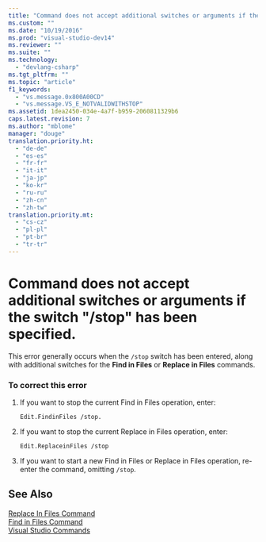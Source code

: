 ```yaml
---
title: "Command does not accept additional switches or arguments if the switch &quot;-stop&quot; has been specified."
ms.custom: ""
ms.date: "10/19/2016"
ms.prod: "visual-studio-dev14"
ms.reviewer: ""
ms.suite: ""
ms.technology: 
  - "devlang-csharp"
ms.tgt_pltfrm: ""
ms.topic: "article"
f1_keywords: 
  - "vs.message.0x800A00CD"
  - "vs.message.VS_E_NOTVALIDWITHSTOP"
ms.assetid: 1dea2450-034e-4a7f-b959-2060811329b6
caps.latest.revision: 7
ms.author: "mblome"
manager: "douge"
translation.priority.ht: 
  - "de-de"
  - "es-es"
  - "fr-fr"
  - "it-it"
  - "ja-jp"
  - "ko-kr"
  - "ru-ru"
  - "zh-cn"
  - "zh-tw"
translation.priority.mt: 
  - "cs-cz"
  - "pl-pl"
  - "pt-br"
  - "tr-tr"
---
```

# Command does not accept additional switches or arguments if the switch &quot;/stop&quot; has been specified.
This error generally occurs when the `/stop` switch has been entered, along with additional switches for the **Find in Files** or **Replace in Files** commands.  
  
### To correct this error  
  
1.  If you want to stop the current Find in Files operation, enter:  
  
    ```  
    Edit.FindinFiles /stop.  
    ```  
  
2.  If you want to stop the current Replace in Files operation, enter:  
  
    ```  
    Edit.ReplaceinFiles /stop  
    ```  
  
3.  If you want to start a new Find in Files or Replace in Files operation, re-enter the command, omitting `/stop`.  
  
## See Also  
 [Replace In Files Command](../reference/replace-in-files-command.md)   
 [Find in Files Command](../reference/find-in-files-command.md)   
 [Visual Studio Commands](../reference/visual-studio-commands.md)